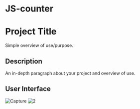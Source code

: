 # JS-counter
# Project Title

Simple overview of use/purpose.

## Description

An in-depth paragraph about your project and overview of use.

## User Interface

![Capture](https://user-images.githubusercontent.com/86045021/178110242-e6eadaa7-b596-4028-95f3-2449e61c2a7f.JPG)
![2](https://user-images.githubusercontent.com/86045021/178152026-704cbdf2-4cf2-4d5a-889d-db883cca6afb.JPG)
